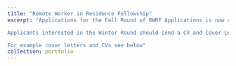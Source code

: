 ```yaml
---
title: "Remote Worker in Residence Fellowship"
excerpt: "Applications for the Fall Round of RWRF Applications is now closed. 

Applicants interested in the Winter Round should send a CV and Cover Letter to darwinsltdupstairs[at]gmail[dot]com

For example cover letters and CVs see below"
collection: portfolio
---
```



